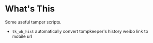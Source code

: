 # What's This

Some useful tamper scripts.

- `tk_wb_hist` automatically convert tompkeeper's history weibo link to mobile url
